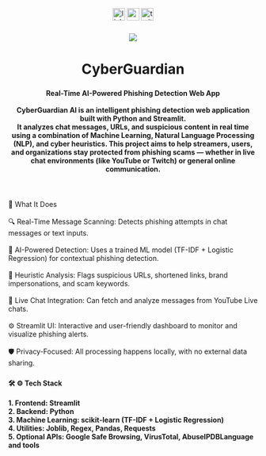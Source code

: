 <div align="center">
  <img src="https://img.shields.io/static/v1?message=LinkedIn&logo=linkedin&label=&color=0077B5&logoColor=white&labelColor=&style=for-the-badge" height="25" alt="linkedin logo"  />
  <img src="https://img.shields.io/static/v1?message=Youtube&logo=youtube&label=&color=FF0000&logoColor=white&labelColor=&style=for-the-badge" height="25" alt="youtube logo"  />
  <img src="https://img.shields.io/static/v1?message=Twitter&logo=twitter&label=&color=1DA1F2&logoColor=white&labelColor=&style=for-the-badge" height="25" alt="twitter logo"  />
</div>

###

<div align="center">
  <img src="https://visitor-badge.laobi.icu/badge?page_id=saturn-16.saturn-16&"  />
</div>

###

<h1 align="center">CyberGuardian</h1>

###

<h4 align="center">Real-Time AI-Powered Phishing Detection Web App<br><br>CyberGuardian AI is an intelligent phishing detection web application built with Python and Streamlit.<br>It analyzes chat messages, URLs, and suspicious content in real time using a combination of Machine Learning, Natural Language Processing (NLP), and cyber heuristics. This project aims to help streamers, users, and organizations stay protected from phishing scams — whether in live chat environments (like YouTube or Twitch) or general online communication.</h4>

###

<br clear="both">

<p align="left">🧠 What It Does<br><br>🔍 Real-Time Message Scanning: Detects phishing attempts in chat messages or text inputs.<br><br>🤖 AI-Powered Detection: Uses a trained ML model (TF-IDF + Logistic Regression) for contextual phishing detection.<br><br>🧩 Heuristic Analysis: Flags suspicious URLs, shortened links, brand impersonations, and scam keywords.<br><br>💬 Live Chat Integration: Can fetch and analyze messages from YouTube Live chats.<br><br>⚙️ Streamlit UI: Interactive and user-friendly dashboard to monitor and visualize phishing alerts.<br><br>🛡️ Privacy-Focused: All processing happens locally, with no external data sharing.</p>

###

<h4 align="left">🛠 ⚙️ Tech Stack<br><br>1. Frontend: Streamlit<br>2. Backend: Python<br>3. Machine Learning: scikit-learn (TF-IDF + Logistic Regression)<br>4. Utilities: Joblib, Regex, Pandas, Requests<br>5. Optional APIs: Google Safe Browsing, VirusTotal, AbuseIPDBLanguage and tools</h4>

###
